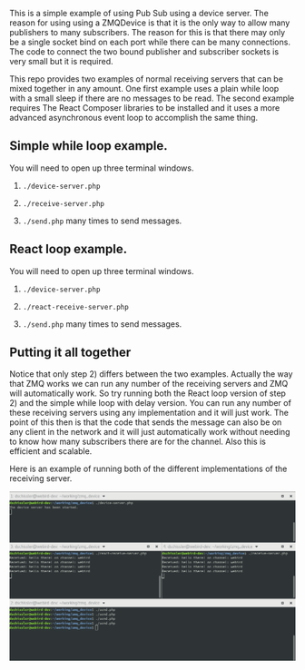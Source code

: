 
This is a simple example of using Pub Sub using a device server.  The reason for using using a ZMQDevice is that it is the only way to allow many publishers to many subscribers.  The reason for this is that there may only be a single socket bind on each port while there can be many connections.  The code to connect the two bound publisher and subscriber sockets is very small but it is required.

This repo provides two examples of normal receiving servers that can be mixed together in any amount.  One first example uses a plain while loop with a small sleep if there are no messages to be read.  The second example requires The React Composer libraries to be installed and it uses a more advanced asynchronous event loop to accomplish the same thing.

## Simple while loop example.

You will need to open up three terminal windows.

1. `./device-server.php`

2. `./receive-server.php`

3. `./send.php` many times to send messages.


## React loop example.

You will need to open up three terminal windows.

1. `./device-server.php`

2. `./react-receive-server.php`

3. `./send.php` many times to send messages.

## Putting it all together

Notice that only step 2) differs between the two examples.  Actually the way that ZMQ works we can run any number of the receiving servers and ZMQ will automatically work.  So try running both the React loop version of step 2) and the simple while loop with delay version.  You can run any number of these receiving servers using any implementation and it will just work.  The point of this then is that the code that sends the message can also be on any client in the network and it will just automatically work without needing to know how many subscribers there are for the channel.  Also this is efficient and scalable.

Here is an example of running both of the different implementations of the receiving server.

![Example](https://github.com/dschissler/zmq_device/raw/master/running_both_servers.png)
